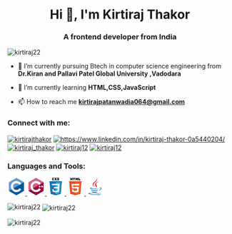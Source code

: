 <h1 align="center">Hi 👋, I'm Kirtiraj Thakor</h1>
<h3 align="center">A frontend developer from India</h3>

<p align="left"> <img src="https://komarev.com/ghpvc/?username=kirtiraj22&label=Profile%20views&color=0e75b6&style=flat" alt="kirtiraj22" /> </p>

- 🔭 I’m currently pursuing Btech in computer science engineering from **Dr.Kiran and Pallavi Patel Global University ,Vadodara**

- 🌱 I’m currently learning **HTML,CSS,JavaScript**

- 📫 How to reach me **kirtirajpatanwadia064@gmail.com**

<h3 align="left">Connect with me:</h3>
<p align="left">
<a href="https://twitter.com/kirtirajthakor" target="blank"><img align="center" src="https://raw.githubusercontent.com/rahuldkjain/github-profile-readme-generator/master/src/images/icons/Social/twitter.svg" alt="kirtirajthakor" height="30" width="40" /></a>
<a href="https://linkedin.com/in/https://www.linkedin.com/in/kirtiraj-thakor-0a5440204/" target="blank"><img align="center" src="https://raw.githubusercontent.com/rahuldkjain/github-profile-readme-generator/master/src/images/icons/Social/linked-in-alt.svg" alt="https://www.linkedin.com/in/kirtiraj-thakor-0a5440204/" height="30" width="40" /></a>
<a href="https://instagram.com/kirtiraj_thakor" target="blank"><img align="center" src="https://raw.githubusercontent.com/rahuldkjain/github-profile-readme-generator/master/src/images/icons/Social/instagram.svg" alt="kirtiraj_thakor" height="30" width="40" /></a>
<a href="https://www.codechef.com/users/kirtiraj12" target="blank"><img align="center" src="https://cdn.jsdelivr.net/npm/simple-icons@3.1.0/icons/codechef.svg" alt="kirtiraj12" height="30" width="40" /></a>
<a href="https://codeforces.com/profile/kirtiraj12" target="blank"><img align="center" src="https://raw.githubusercontent.com/rahuldkjain/github-profile-readme-generator/master/src/images/icons/Social/codeforces.svg" alt="kirtiraj12" height="30" width="40" /></a>
</p>

<h3 align="left">Languages and Tools:</h3>
<p align="left"> <a href="https://www.cprogramming.com/" target="_blank" rel="noreferrer"> <img src="https://raw.githubusercontent.com/devicons/devicon/master/icons/c/c-original.svg" alt="c" width="40" height="40"/> </a> <a href="https://www.w3schools.com/cpp/" target="_blank" rel="noreferrer"> <img src="https://raw.githubusercontent.com/devicons/devicon/master/icons/cplusplus/cplusplus-original.svg" alt="cplusplus" width="40" height="40"/> </a> <a href="https://www.w3schools.com/css/" target="_blank" rel="noreferrer"> <img src="https://raw.githubusercontent.com/devicons/devicon/master/icons/css3/css3-original-wordmark.svg" alt="css3" width="40" height="40"/> </a> <a href="https://www.w3.org/html/" target="_blank" rel="noreferrer"> <img src="https://raw.githubusercontent.com/devicons/devicon/master/icons/html5/html5-original-wordmark.svg" alt="html5" width="40" height="40"/> </a> <a href="https://www.java.com" target="_blank" rel="noreferrer"> <img src="https://raw.githubusercontent.com/devicons/devicon/master/icons/java/java-original.svg" alt="java" width="40" height="40"/> </a> </p>

<p><img align="left" src="https://github-readme-stats.vercel.app/api/top-langs?username=kirtiraj22&show_icons=true&locale=en&layout=compact" alt="kirtiraj22" /></p>

<p>&nbsp;<img align="center" src="https://github-readme-stats.vercel.app/api?username=kirtiraj22&show_icons=true&locale=en" alt="kirtiraj22" /></p>

<p><img align="center" src="https://github-readme-streak-stats.herokuapp.com/?user=kirtiraj22&" alt="kirtiraj22" /></p>
